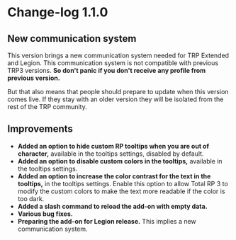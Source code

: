 # Change-log 1.1.0

## New communication system

This version brings a new communication system needed for TRP Extended and Legion. This communication system is not compatible with previous TRP3 versions. **So don't panic if you don't receive any profile from previous version.**

But that also means that people should prepare to update when this version comes live. If they stay with an older version they will be isolated from the rest of the TRP community.

## Improvements

* **Added an option to hide custom RP tooltips when you are out of character,** available in the tooltips settings, disabled by default.
* **Added an option to disable custom colors in the tooltips,** available in the tooltips settings.
* **Added an option to increase the color contrast for the text in the tooltips,** in the tooltips settings. Enable this option to allow Total RP 3 to modify the custom colors to make the text more readable if the color is too dark.
* **Added a slash command to reload the add-on with empty data.**
* **Various bug fixes.**
* **Preparing the add-on for Legion release.** This implies a new communication system.